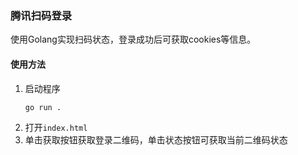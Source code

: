 ### 腾讯扫码登录
  使用Golang实现扫码状态，登录成功后可获取cookies等信息。
#### 使用方法
  1. 启动程序
     ```shell
     go run .
     ```
  2. 打开`index.html`
  3. 单击获取按钮获取登录二维码，单击状态按钮可获取当前二维码状态
